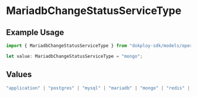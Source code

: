 # MariadbChangeStatusServiceType

## Example Usage

```typescript
import { MariadbChangeStatusServiceType } from "dokploy-sdk/models/operations";

let value: MariadbChangeStatusServiceType = "mongo";
```

## Values

```typescript
"application" | "postgres" | "mysql" | "mariadb" | "mongo" | "redis" | "compose"
```